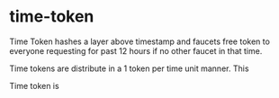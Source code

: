 # time-token
Time Token hashes a layer above timestamp and faucets free token to everyone requesting for past 12 hours if no other faucet in that time. 

Time tokens are distribute in a 1 token per time unit manner. This 


Time token is 
<!--stackedit_data:
eyJoaXN0b3J5IjpbMTMxMTUyMzQ3MCwxMTQxNjgxMjk1XX0=
-->